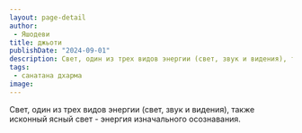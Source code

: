 ```yaml
---
layout: page-detail
author:
 - Яшодеви
title: джьоти
publishDate: "2024-09-01"
description: Свет, один из трех видов энергии (свет, звук и видения), также исконный ясный свет - энергия изначального осознавания.
tags:
 - санатана дхарма
image: 
---
```


Свет, один из трех видов энергии (свет, звук и видения), также исконный ясный свет - энергия изначального осознавания.

